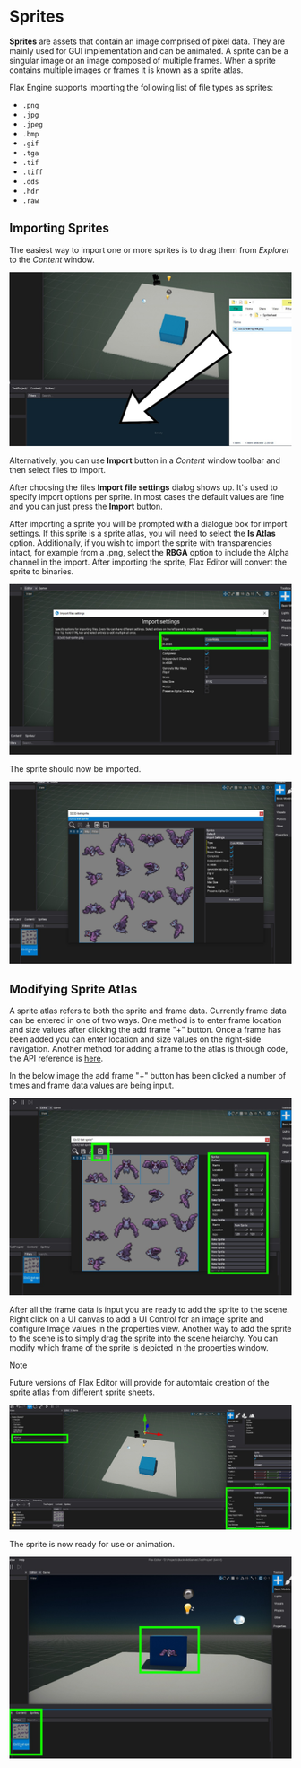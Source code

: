 # Sprites

**Sprites** are assets that contain an image comprised of pixel data. They are mainly used for GUI implementation and can be animated. A sprite can be a singular image or an image composed of multiple frames. When a sprite contains multiple images or frames it is known as a sprite atlas.

Flax Engine supports importing the following list of file types as sprites:
- `.png`
- `.jpg`
- `.jpeg`
- `.bmp`
- `.gif`
- `.tga`
- `.tif`
- `.tiff`
- `.dds`
- `.hdr`
- `.raw`

## Importing Sprites

The easiest way to import one or more sprites is to drag them from *Explorer* to the *Content* window.

![Importing Sprites](media/sprites-01.jpg)

Alternatively, you can use **Import** button in a *Content* window toolbar and then select files to import.

After choosing the files **Import file settings** dialog shows up. It's used to specify import options per sprite. In most cases the default values are fine and you can just press the **Import** button.

After importing a sprite you will be prompted with a dialogue box for import settings. If this sprite is a sprite atlas, you will need to select the **Is Atlas** option. Additionally, if you wish to import the sprite with transparencies intact, for example from a .png, select the **RBGA** option to include the Alpha channel in the import. After importing the sprite, Flax Editor will convert the sprite to binaries.

![Sprite Import Settings](media/sprites-02.jpg)

The sprite should now be imported.

![Imported Sprite](media/sprites-03.jpg)

## Modifying Sprite Atlas

A sprite atlas refers to both the sprite and frame data. Currently frame data can be entered in one of two ways. One method is to enter frame location and size values after clicking the add frame "+" button. Once a frame has been added you can enter location and size values on the right-side navigation. Another method for adding a frame to the atlas is through code, the API reference is [here](https://docs.flaxengine.com/api/FlaxEngine.SpriteAtlas.html#FlaxEngine_SpriteAtlas_AddSprite).

In the below image the add frame "+" button has been clicked a number of times and frame data values are being input.

![Modifying Sprite Atlas](media/sprites-04.jpg)

After all the frame data is input you are ready to add the sprite to the scene. Right click on a UI canvas to add a UI Control for an image sprite and configure Image values in the properties view. Another way to add the sprite to the scene is to simply drag the sprite into the scene heiarchy. You can modify which frame of the sprite is depicted in the properties window.


> [!Note]
> Future versions of Flax Editor will provide for automtaic creation of the sprite atlas from different sprite sheets.


![Image Properties](media/sprites-05.jpg)

The sprite is now ready for use or animation.

![Completed Sprite](media/sprites-06.jpg)


